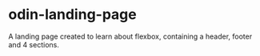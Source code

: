 # odin-landing-page
A landing page created to learn about flexbox, containing a header, footer and 4 sections.
